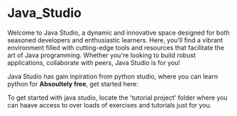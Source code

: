 # Java_Studio
Welcome to Java Studio, a dynamic and innovative space designed for both seasoned developers and enthusiastic learners. Here, you’ll find a vibrant environment filled with cutting-edge tools and resources that facilitate the art of Java programming. Whether you're looking to build robust applications, collaborate with peers, Java Studio is for you!

Java Studio has gain inpiration from python studio, where you can learn python for **Absoultely free**, get started here: 

To get started with java studio, locate the 'tutorial project' folder where you can haave access to over loads of exercises and tutorials just for you.
